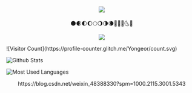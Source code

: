 <h1 align="center">
  <a href="[https://sunguoqi.com/](https://www.cnblogs.com/Yongeor/)">
    <img src="https://readme-typing-svg.herokuapp.com/?lines=console.log(%22Hello%2C%20World!%22);平杨猪祝您今天愉快!&center=true&size=27">
  </a>
</h1>
<div align="center">🌑🌒🌓🌔🌕🌖🌗🌘🌙🌚🌛🌜🌝</div>

<p align="center">
<a title="github" target="_blank" href="https://github.com/Yongeor"><img src="https://img.shields.io/badge/dynamic/json?label=GitHub&suffix=%20followers&query=%24.data.totalSubs&url=https%3A%2F%2Fapi.spencerwoo.com%2Fsubstats%2F%3Fsource%3Dgithub%26queryKey%3DAchuan-2&labelColor=282c34&color=353940&logo=github&longCache=true" ></a>
</p>
![Visitor Count](https://profile-counter.glitch.me/Yongeor/count.svg)

![Github Stats](https://github-readme-stats.vercel.app/api?username=Yongeor&show_icons=true&theme=dark&count_private=true)

![Most Used Languages](https://github-readme-stats.vercel.app/api/top-langs/?username=Yongeor&theme=dark&layout=compact)


<div align="center">https://blog.csdn.net/weixin_48388330?spm=1000.2115.3001.5343</div>
